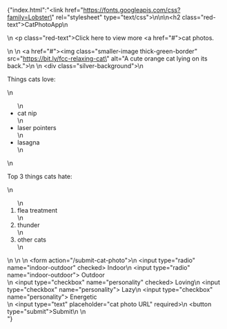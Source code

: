 {"index.html":"<link href=\"https://fonts.googleapis.com/css?family=Lobster\" rel=\"stylesheet\" type=\"text/css\">\n<style>\n  .red-text {\n    color: red;\n  }\n\n  h2 {\n    font-family: Lobster, monospace;\n  }\n\n  p {\n    font-size: 16px;\n    font-family: monospace;\n  }\n\n  .thick-green-border {\n    border-color: green;\n    border-width: 10px;\n    border-style: solid;\n    border-radius: 50%;\n  }\n\n  .smaller-image {\n    width: 100px;\n  }\n  .silver-background {\n    background-color: silver;\n  }\n</style>\n\n<h2 class=\"red-text\">CatPhotoApp</h2>\n<main>\n  <p class=\"red-text\">Click here to view more <a href=\"#\">cat photos</a>.</p>\n  \n  <a href=\"#\"><img class=\"smaller-image thick-green-border\" src=\"https://bit.ly/fcc-relaxing-cat\" alt=\"A cute orange cat lying on its back.\"></a>\n  \n  <div class=\"silver-background\">\n    <p>Things cats love:</p>\n    <ul>\n      <li>cat nip</li>\n      <li>laser pointers</li>\n      <li>lasagna</li>\n    </ul>\n    <p>Top 3 things cats hate:</p>\n    <ol>\n      <li>flea treatment</li>\n      <li>thunder</li>\n      <li>other cats</li>\n    </ol>\n  </div>\n  \n  <form action=\"/submit-cat-photo\">\n    <label><input type=\"radio\" name=\"indoor-outdoor\" checked> Indoor</label>\n    <label><input type=\"radio\" name=\"indoor-outdoor\"> Outdoor</label><br>\n    <label><input type=\"checkbox\" name=\"personality\" checked> Loving</label>\n    <label><input type=\"checkbox\" name=\"personality\"> Lazy</label>\n    <label><input type=\"checkbox\" name=\"personality\"> Energetic</label><br>\n    <input type=\"text\" placeholder=\"cat photo URL\" required>\n    <button type=\"submit\">Submit</button>\n  </form>\n</main>"}

